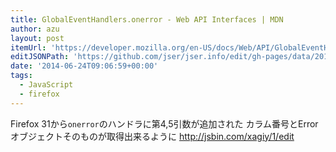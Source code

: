 ```yaml
---
title: GlobalEventHandlers.onerror - Web API Interfaces | MDN
author: azu
layout: post
itemUrl: 'https://developer.mozilla.org/en-US/docs/Web/API/GlobalEventHandlers.onerror'
editJSONPath: 'https://github.com/jser/jser.info/edit/gh-pages/data/2014/06/index.json'
date: '2014-06-24T09:06:59+00:00'
tags:
  - JavaScript
  - firefox
---
```

Firefox 31から`onerror`のハンドラに第4,5引数が追加された
カラム番号とErrorオブジェクトそのものが取得出来るように
http://jsbin.com/xagiy/1/edit
